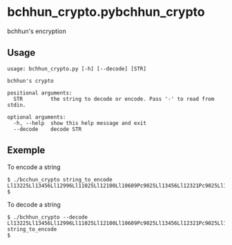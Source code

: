 bchhun_crypto.pybchhun_crypto
=============

bchhun's encryption

Usage
-----
```
usage: bchhun_crypto.py [-h] [--decode] [STR]
    
bchhun's crypto

positional arguments:
  STR         the string to decode or encode. Pass '-' to read from stdin.

optional arguments:
  -h, --help  show this help message and exit
  --decode    decode STR
```

Exemple
-------
To encode a string

    $ ./bcchun_crypto string_to_encode
    Ll13225Ll13456Ll12996Ll11025Ll12100Ll10609Pc9025Ll13456Ll12321Pc9025Ll10201Ll12100Ll9801Ll12321Ll10000Ll10201
    $
    
To decode a string

    $ ./bchhun_crypto --decode Ll13225Ll13456Ll12996Ll11025Ll12100Ll10609Pc9025Ll13456Ll12321Pc9025Ll10201Ll12100Ll9801Ll12321Ll10000Ll10201
    string_to_encode
    $ 
    

